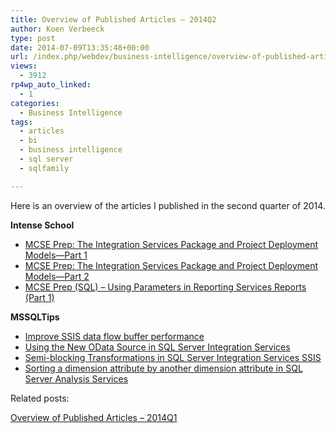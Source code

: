 ```yaml
---
title: Overview of Published Articles – 2014Q2
author: Koen Verbeeck
type: post
date: 2014-07-09T13:35:48+00:00
url: /index.php/webdev/business-intelligence/overview-of-published-articles-2014q2/
views:
  - 3912
rp4wp_auto_linked:
  - 1
categories:
  - Business Intelligence
tags:
  - articles
  - bi
  - business intelligence
  - sql server
  - sqlfamily

---
```

Here is an overview of the articles I published in the second quarter of 2014.

**Intense School**

  * [MCSE Prep: The Integration Services Package and Project Deployment Models—Part 1][1]
  * [MCSE Prep: The Integration Services Package and Project Deployment Models—Part 2][2]
  * [MCSE Prep (SQL) – Using Parameters in Reporting Services Reports (Part 1)][3]

**MSSQLTips**

  * [Improve SSIS data flow buffer performance][4]
  * [Using the New OData Source in SQL Server Integration Services][5]
  * [Semi-blocking Transformations in SQL Server Integration Services SSIS][6]
  * [Sorting a dimension attribute by another dimension attribute in SQL Server Analysis Services][7]

Related posts:

[Overview of Published Articles – 2014Q1][8]

 [1]: http://resources.intenseschool.com/mcse-prep-the-integration-services-package-and-project-deployment-models-part-1/
 [2]: http://resources.intenseschool.com/mcse-prep-the-integration-services-package-and-project-deployment-models-part-2/
 [3]: http://resources.intenseschool.com/mcse-prep-using-parameters-in-reporting-services-reports-part-1/
 [4]: http://www.mssqltips.com/sqlservertip/3217/improve-ssis-data-flow-buffer-performance/
 [5]: http://www.mssqltips.com/sqlservertip/3220/using-the-new-odata-source-in-sql-server-integration-services/
 [6]: http://www.mssqltips.com/sqlservertip/3242/semiblocking-transformations-in-sql-server-integration-services-ssis/
 [7]: http://www.mssqltips.com/sqlservertip/3254/sorting-a-dimension-attribute-by-another-dimension-attribute-in-sql-server-analysis-services/
 [8]: /index.php/itprofessionals/professionaldevelopment/overview-of-published-articles-2014q1/